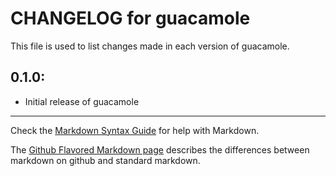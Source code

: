 # CHANGELOG for guacamole

This file is used to list changes made in each version of guacamole.

## 0.1.0:

* Initial release of guacamole

- - - 
Check the [Markdown Syntax Guide](http://daringfireball.net/projects/markdown/syntax) for help with Markdown.

The [Github Flavored Markdown page](http://github.github.com/github-flavored-markdown/) describes the differences between markdown on github and standard markdown.
